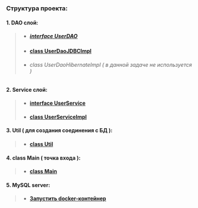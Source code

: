 ### Структура проекта:

#### 1. <b>DAO слой:</b>
>- ##### [interface UserDAO](src/main/java/jm/task/core/jdbc/dao/UserDao.java)
>- #### [class UserDaoJDBCImpl](src/main/java/jm/task/core/jdbc/dao/UserDaoJDBCImpl.java)
>- ###### class UserDaoHibernateImpl ( в данной задаче не используется )

#### 2. <b>Service слой:</b>
>- #### [interface UserService](src/main/java/jm/task/core/jdbc/service/UserService.java)
>- #### [class UserServiceImpl](src/main/java/jm/task/core/jdbc/service/UserServiceImpl.java)

#### 3. <b>Util ( для создания соединения с БД ):</b>
>- #### [class Util](src/main/java/jm/task/core/jdbc/util/Util.java)

#### 4. <b>class Main ( точка входа ):</b>
>- #### [class Main](src/main/java/jm/task/core/jdbc/Main.java)


#### 5. <b>MySQL server:</b>
>- #### [Запустить docker-контейнер](.docker)

